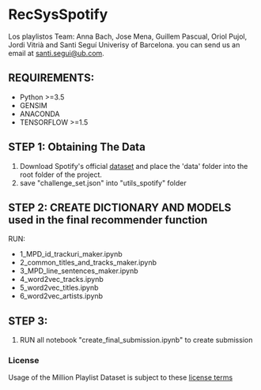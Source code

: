 # RecSysSpotify


Los playlistos Team: Anna Bach, Jose Mena, Guillem Pascual, Oriol Pujol, Jordi Vitrià and Santi Seguí
Univerisy of Barcelona.
you can send us an email at santi.segui@ub.com.

## REQUIREMENTS:
- Python >=3.5
- GENSIM
- ANACONDA
- TENSORFLOW >=1.5

## STEP 1: Obtaining The Data
1. Download Spotify's official [dataset](recsys-challenge.spotify.com/dataset) and place the 'data' folder into the root folder of the project. 
2. save "challenge_set.json" into "utils_spotify" folder

## STEP 2: CREATE DICTIONARY AND MODELS used in the final recommender function
RUN:
+ 1_MPD_id_trackuri_maker.ipynb
+ 2_common_titles_and_tracks_maker.ipynb
+ 3_MPD_line_sentences_maker.ipynb
+ 4_word2vec_tracks.ipynb	
+ 5_word2vec_titles.ipynb
+ 6_word2vec_artists.ipynb


## STEP 3: 
1. RUN all notebook "create_final_submission.ipynb" to create submission


### License
Usage of the Million Playlist Dataset is subject to these 
[license terms](https://recsys-challenge.spotify.com/license)
